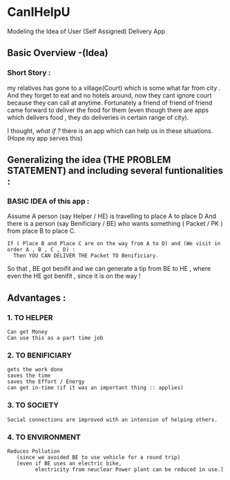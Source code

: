 # CanIHelpU
Modeling the Idea of User (Self Assigned) Delivery App

## Basic Overview -(Idea) 

### Short Story <Emergence of idea>:	 
  
my relatives has gone to a village(Court) which is some what far from city . And they forget to eat and no hotels around, now they cant ignore court because they can call at anytime.
Fortunately a friend of friend of friend came forward to deliver the food for them (even though there are apps which delivers food , they do deliveries in certain range of city).  

I thought, *what if ?* there is an app which can help us in these situations. 
	(Hope my app serves this) 

## Generalizing the idea (THE PROBLEM STATEMENT) and including several funtionalities : 
	 
### BASIC IDEA of this app : 
		 
Assume A person (say Helper / HE) is travelling to place A to place D And there is a person (say Benificiary / BE) who wants something ( Packet / PK ) from place B to place C. 

```
If ( Place B and Place C are on the way from A to D) and (We visit in order A , B , C , D) :
  Then YOU CAN DELIVER THE Packet TO Benificiary. 
```

So that , BE got benifit and we can generate a tip from BE to HE , where even the HE got benifit , since it is on the way !  

## Advantages : 
### 1.	TO HELPER 

    Can get Money  
    Can use this as a part time job 
      

### 2.	TO BENIFICIARY 

    gets the work done 
    saves the time 
    saves the Effort / Energy 
    can get in-time (if it was an important thing :: applies) 
		 
### 3.	TO SOCIETY 
		 
    Social connections are improved with an intension of helping others. 

### 4.	TO ENVIRONMENT 
		 
    Reduces Pollution  
       (since we avoided BE to use vehicle for a round trip) 
       [even if BE uses an electric bike, 
             electricity from neuclear Power plant can be reduced in use.] 
